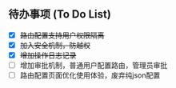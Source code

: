## 待办事项 (To Do List)

- [x] ~~路由配置支持用户权限隔离~~
- [x] ~~加入安全机制，防越权~~
- [x] ~~增加操作日志记录~~
- [ ] 增加审批机制，普通用户配置路由，管理员审批
- [ ] 路由配置页面优化使用体验，废弃纯json配置